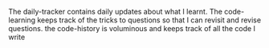 The daily-tracker contains daily updates about what I learnt.
The code-learning keeps track of the tricks to questions so that I can revisit and revise questions.
the code-history is voluminous and keeps track of all the code I write
